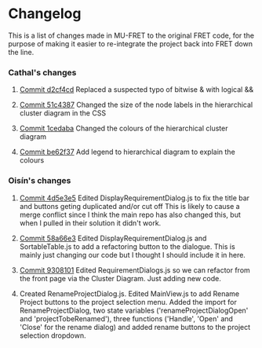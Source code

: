 # Changelog
This is a list of changes made in MU-FRET to the original FRET code, for the purpose of making it easier to re-integrate the project back into FRET down the line.

### Cathal's changes

1. [Commit d2cf4cd](https://github.com/valu3s-mu/mu-fret/pull/23/commits/d2cf4cd648372c1eda20bedc0211cc8786055b8f)
    Replaced a suspected typo of bitwise & with logical &&
	
2. [Commit 51c4387](https://github.com/NASA-SW-VnV/fret/commit/51c4387ef1f2fc93c2fdf8082f39dac6c0849774)
    Changed the size of the node labels in the hierarchical cluster diagram in the CSS

3. [Commit 1cedaba](https://github.com/NASA-SW-VnV/fret/commit/1cedabaaf72f1a0baa5d3842878071c3447fc6a4)
    Changed the colours of the hierarchical cluster diagram
	
4. [Commit be62f37](https://github.com/valu3s-mu/mu-fret/commit/be62f37ab5d680f7092bc91116d54cd466e58093)
    Add legend to hierarchical diagram to explain the colours


### Oisín's changes

1. [Commit 4d5e3e5](https://github.com/valu3s-mu/mu-fret/commit/4d5e3e5e7868b77945c5247a1c189d9934400135)
    Edited DisplayRequirementDialog.js to fix the title bar and buttons geting duplicated and/or cut off
    This is likely to cause a merge conflict since I think the main repo has also changed this, but when I pulled
    in their solution it didn't work.

2. [Commit 58a66e3](https://github.com/valu3s-mu/mu-fret/commit/58a66e35879107859bcb9069197873892bb0dac9)
    Edited DisplayRequirementDialog.js and SortableTable.js to add a refactoring button to the dialogue.
    This is mainly just changing our code but I thought I should include it in here.

3. [Commit 9308101](https://github.com/valu3s-mu/mu-fret/commit/930810147189a851b5a999496aaf00ac087bc753)
    Edited RequirementDialogs.js so we can refactor from the front page via the Cluster Diagram.
    Just adding new code.

4. []()
    Created RenameProjectDialog.js. Edited MainView.js to add Rename Project buttons to the project selection menu. Added the import for RenameProjectDialog, two state variables ('renameProjectDialogOpen' and 'projectTobeRenamed'), three functions ('Handle', 'Open' and 'Close' for the rename dialog) and added rename buttons to the project selection dropdown.